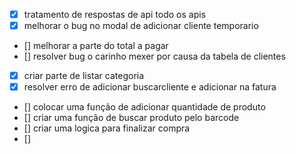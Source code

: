 - [x] tratamento de respostas de api todo os apis
- [x] melhorar o bug no modal de adicionar cliente temporario
- [] melhorar a parte do total a pagar
- [] resolver bug o carinho mexer por causa da tabela de clientes
- [x] criar parte de listar categoria
- [x] resolver erro de adicionar buscarcliente e adicionar na fatura
- [] colocar uma função de adicionar quantidade de produto
- [] criar uma função de buscar produto pelo barcode
- [] criar uma logica para finalizar compra
- [] 